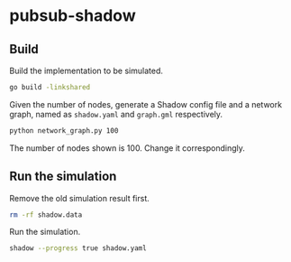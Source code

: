 # pubsub-shadow

## Build

Build the implementation to be simulated.
```bash
go build -linkshared
```

Given the number of nodes, generate a Shadow config file and a network graph, named as `shadow.yaml` and `graph.gml` respectively.
```bash
python network_graph.py 100
```
The number of nodes shown is 100. Change it correspondingly.

## Run the simulation

Remove the old simulation result first.
```bash
rm -rf shadow.data
```

Run the simulation.
```bash
shadow --progress true shadow.yaml
```
